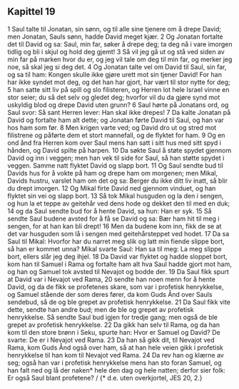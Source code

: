 ## Kapittel 19

1 Saul talte til Jonatan, sin sønn, og til alle sine tjenere om å drepe David; men Jonatan, Sauls sønn, hadde David meget kjær.
2 Og Jonatan fortalte det til David og sa: Saul, min far, søker å drepe deg; ta deg nå i vare imorgen tidlig og bli i skjul og hold deg gjemt!
3 Så vil jeg gå ut og stå ved siden av min far på marken hvor du er, og jeg vil tale om deg til min far, og merker jeg noe, så skal jeg si deg det.
4 Og Jonatan talte vel om David til Saul, sin far, og sa til ham: Kongen skulle ikke gjøre urett mot sin tjener David! For han har ikke syndet mot deg, og det han har gjort, har vært til stor nytte for deg;
5 han satte sitt liv på spill og slo filisteren, og Herren lot hele Israel vinne en stor seier; du så det selv og gledet deg; hvorfor vil du da gjøre synd mot uskyldig blod og drepe David uten grunn?
6 Saul hørte på Jonatans ord, og Saul svor: Så sant Herren lever: Han skal ikke drepes!
7 Da kalte Jonatan på David og fortalte ham alt dette; og Jonatan førte David til Saul, og han var hos ham som før.
8 Men krigen varte ved; og David dro ut og stred mot filistrene og påførte dem et stort mannefall, og de flyktet for ham.
9 Og en ond ånd fra Herren kom over Saul mens han satt i sitt hus med sitt spyd i hånden, og David spilte på harpen.
10 Da søkte Saul å støte spydet gjennom David og inn i veggen; men han vek til side for Saul, så han støtte spydet i veggen. Samme natt flyktet David og slapp bort.
11 Og Saul sendte bud til Davids hus for å vokte på ham og drepe ham om morgenen; men Mikal, Davids hustru, varslet ham om det og sa: Berger du ikke ditt liv inatt, så blir du drept imorgen.
12 Og Mikal firte David ned gjennom vinduet, og han flyktet sin vei og slapp bort.
13 Så tok Mikal husguden og la den i sengen, og hun la et teppe av geitehår ved dens hode og dekket den til med en duk;
14 og da Saul sendte bud for å hente David, sa hun: Han er syk.
15 Så sendte Saul budene avsted for å få se David og sa: Bær ham hit til meg i sengen, for at han kan bli drept!
16 Men da budene kom inn, fikk de se at det var husguden som lå i sengen med geitehårsteppet ved hodet.
17 Da sa Saul til Mikal: Hvorfor har du narret meg slik og latt min fiende slippe bort, så han er kommet unna? Mikal svarte Saul: Han sa til meg: La meg slippe bort, ellers slår jeg deg ihjel.
18 Da David var flyktet og hadde sloppet bort, kom han til Samuel i Rama og fortalte ham alt hva Saul hadde gjort mot ham, og han og Samuel tok avsted til Nevajot og bodde der.
19 Da Saul fikk spurt at David var i Nevajot ved Rama,
20 sendte han noen menn for å hente David, og da de fikk se profetenes skare, som var i profetisk henrykkelse, og Samuel stående der som deres fører, da kom Guds Ånd over Sauls sendebud, så de og ble grepet av profetisk henrykkelse.
21 Da Saul fikk vite dette, sendte han andre bud; men de ble og grepet av profetisk henrykkelse. Så sendte Saul bud igjen for tredje gang; men også de ble grepet av profetisk henrykkelse.
22 Da gikk han selv til Rama, og da han kom til den store brønn i Seku, spurte han: Hvor er Samuel og David? De svarte: De er i Nevajot ved Rama.
23 Da han så gikk dit, til Nevajot ved Rama, kom Guds Ånd også over ham, så at han hele veien gikk i profetisk henrykkelse til han kom til Nevajot ved Rama.
24 Da rev han og klærne av seg; også han var i profetisk henrykkelse mens han sto foran Samuel, og han falt ned og lå der naken* hele den dag og hele natten; derfor sier folk: Er også Saul blant profetene? / {* d.e. uten overkjortel, JES 20, 2.}
